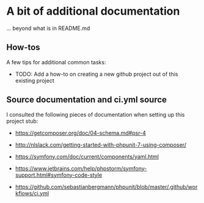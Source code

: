 # A bit of additional documentation

... beyond what is in README.md

## How-tos

A few tips for additional common tasks:

* TODO: Add a how-to on creating a new github project out of this existing project

## Source documentation and ci.yml source

I consulted the following pieces of documentation when setting up this project stub:

* https://getcomposer.org/doc/04-schema.md#psr-4

* http://nlslack.com/getting-started-with-phpunit-7-using-composer/

* https://symfony.com/doc/current/components/yaml.html

* https://www.jetbrains.com/help/phpstorm/symfony-support.html#symfony-code-style

* https://github.com/sebastianbergmann/phpunit/blob/master/.github/workflows/ci.yml

